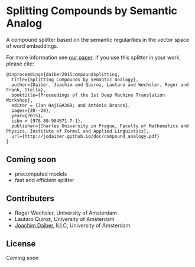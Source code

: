 # Splitting Compounds by Semantic Analog

A compound splitter based on the semantic regularities in the vector space of word embeddings.

For more information see [our paper](http://jodaiber.github.io/doc/compound_analogy.pdf). If you use this splitter in your work, please cite:

```
@inproceedings{daiber2015compoundsplitting,
  title={Splitting Compounds by Semantic Analogy},
  author={Daiber, Joachim and Quiroz, Lautaro and Wechsler, Roger and Frank, Stella},
  booktitle={Proceedings of the 1st Deep Machine Translation Workshop},
  editor = {Jan Haji&#269; and António Branco},
  pages={20--28},
  year={2015},
  isbn = {978-80-904571-7-1},
  publisher={Charles University in Prague, Faculty of Mathematics and Physics, Institute of Formal and Applied Linguistics},
  url={http://jodaiber.github.io/doc/compound_analogy.pdf}
}
```


## Coming soon

- precomputed models
- fast and efficient splitter



## Contributers

- Roger Wechsler, University of Amsterdam
- Lautaro Quiroz, University of Amsterdam
- [Joachim Daiber](http://jodaiber.de), ILLC, University of Amsterdam


## License

Coming soon
